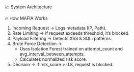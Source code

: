 📈 System Architecture

🔥 How MAFIA Works

1. Incoming Request → Logs metadata (IP, Path).
2. Rate Limiting → If request exceeds threshold, it’s blocked.
3. Payload Filtering → Detects XSS & SQLi patterns.
4. Brute Force Detection → 
    - Uses Isolation Forest trained on attempt_count and avg_interval_between_attempts.
    - Calculates normalized risk score.
5. Decision → If risk_score > 0.8, request is blocked.